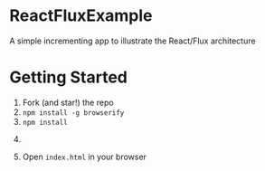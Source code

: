 # ReactFluxExample

A simple incrementing app to illustrate the React/Flux architecture

# Getting Started

1. Fork (and star!) the repo
2. ```npm install -g browserify```
3. ```npm install```
4. ```browserify -g reactify index.js -o bundle.js
5. Open ```index.html``` in your browser

